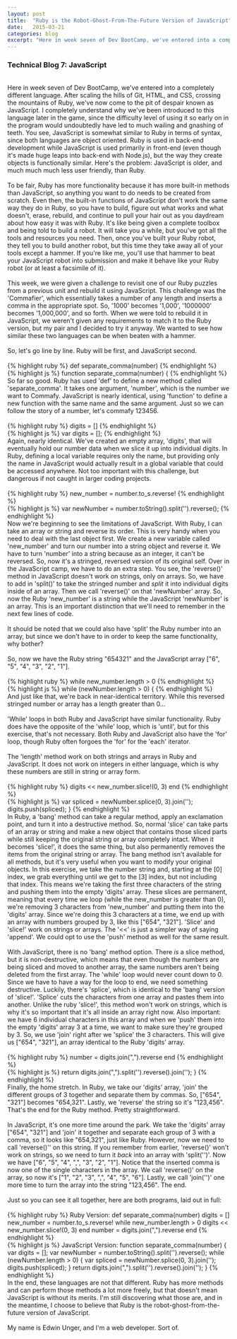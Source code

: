 ```yaml
---
layout: post
title:  "Ruby is the Robot-Ghost-From-The-Future Version of JavaScript"
date:   2015-03-21
categories: blog
excerpt: "Here in week seven of Dev BootCamp, we've entered into a completely different language. After scaling the hills of Git, HTML, and CSS, crossing the mountains of Ruby, we've now come to the pit of despair known as JavaScript. I completely understand why we've been introduced to this language later in the game, since the difficulty level of using it so early on in the program would undoubtedly have led to much wailing and gnashing of teeth."
---
```


<h3>Technical Blog 7: JavaScript</h3>
<br/>
Here in week seven of Dev BootCamp, we've entered into a completely different language. After scaling the hills of Git, HTML, and CSS, crossing the mountains of Ruby, we've now come to the pit of despair known as JavaScript. I completely understand why we've been introduced to this language later in the game, since the difficulty level of using it so early on in the program would undoubtedly have led to much wailing and gnashing of teeth. You see, JavaScript is somewhat similar to Ruby in terms of syntax, since both languages are object oriented. Ruby is used in back-end development while JavaScript is used primarily in front-end (even though it's made huge leaps into back-end with Node.js), but the way they create objects is functionally similar. Here's the problem: JavaScript is older, and much much much less user friendly, than Ruby.
<br/>
<br/>
To be fair, Ruby has more functionality because it has more built-in methods than JavaScript, so anything you want to do needs to be created from scratch. Even then, the built-in functions of JavaScript don't work the same way they do in Ruby, so you have to build, figure out what works and what doesn't, erase, rebuild, and continue to pull your hair out as you daydream about how easy it was with Ruby. It's like being given a complete toolbox and being told to build a robot. It will take you a while, but you've got all the tools and resources you need. Then, once you've built your Ruby robot, they tell you to build another robot, but this time they take away all of your tools except a hammer. If you're like me, you'll use that hammer to beat your JavaScript robot into submission and make it behave like your Ruby robot (or at least a facsimile of it).
<br/>
<br/>
This week, we were given a challenge to revisit one of our Ruby puzzles from a previous unit and rebuild it using JavaScript. This challenge was the 'Commafier', which essentially takes a number of any length and inserts a comma in the appropriate spot. So, '1000' becomes '1,000', '1000000' becomes '1,000,000', and so forth. When we were told to rebuild it in JavaScript, we weren't given any requirements to match it to the Ruby version, but my pair and I decided to try it anyway. We wanted to see how similar these two languages can be when beaten with a hammer.
<br/>
<br/>
So, let's go line by line. Ruby will be first, and JavaScript second.
<br/>
<br/>
{% highlight ruby %}
def separate_comma(number)
{% endhighlight %}
<br/>
{% highlight js %}
function separate_comma(number) {
{% endhighlight %}
<br/>
So far so good. Ruby has used 'def' to define a new method called 'separate_comma'. It takes one argument, 'number', which is the number we want to Commafy. JavaScript is nearly identical, using 'function' to define a new function with the same name and the same argument. Just so we can follow the story of a number, let's commafy 123456.
<br/>
<br/>
{% highlight ruby %}
digits = []
{% endhighlight %}
<br/>
{% highlight js %}
var digits = [];
{% endhighlight %}
<br/>
Again, nearly identical. We've created an empty array, 'digits', that will eventually hold our number data when we slice it up into individual digits. In Ruby, defining a local variable requires only the name, but providing only the name in JavaScript would actually result in a global variable that could be accessed anywhere. Not too important with this challenge, but dangerous if not caught in larger coding projects.
<br/>
<br/>
{% highlight ruby %}
new_number = number.to_s.reverse!
{% endhighlight %}
<br/>
{% highlight js %}
var newNumber = number.toString().split('').reverse();
{% endhighlight %}
<br/>
Now we're beginning to see the limitations of JavaScript. With Ruby, I can take an array or string and reverse its order. This is very handy when you need to deal with the last object first. We create a new variable called 'new_number' and turn our number into a string object and reverse it. We have to turn 'number' into a string because as an integer, it can't be reversed. So, now it's a stringed, reversed version of its original self. Over in the JavaScript camp, we have to do an extra step. You see, the 'reverse()' method in JavaScript doesn't work on strings, only on arrays. So, we have to add in 'split()' to take the stringed number and <em>split</em> it into individual digits inside of an array. Then we call 'reverse()' on that 'newNumber' array. So, now the Ruby 'new_number' is a string while the JavaScript 'newNumber' is an array. This is an important distinction that we'll need to remember in the next few lines of code.
<br/>
<br/>
It should be noted that we could also have 'split' the Ruby number into an array, but since we don't have to in order to keep the same functionality, why bother?
<br/>
<br/>
So, now we have the Ruby string "654321" and the JavaScript array ["6", "5", "4", "3", "2", "1"].
<br/>
<br/>
{% highlight ruby %}
while new_number.length > 0
{% endhighlight %}
<br/>
{% highlight js %}
while (newNumber.length > 0) {
{% endhighlight %}
<br/>
And just like that, we're back in near-identical territory. While this reversed stringed number or array has a length greater than 0...
<br/>
<br/>
'While' loops in both Ruby and JavaScript have similar functionality. Ruby does have the opposite of the 'while' loop, which is 'until', but for this exercise, that's not necessary. Both Ruby and JavaScript also have the 'for' loop, though Ruby often forgoes the 'for' for the 'each' iterator.
<br/>
<br/>
The 'length' method work on both strings and arrays in Ruby and JavaScript. It does not work on integers in either language, which is why these numbers are still in string or array form.
<br/>
<br/>
{% highlight ruby %}
digits << new_number.slice!(0, 3)
end
{% endhighlight %}
<br/>
{% highlight js %}
var spliced = newNumber.splice(0, 3).join('');
digits.push(spliced);
}
{% endhighlight %}
<br/>
In Ruby, a 'bang' method can take a regular method, apply an exclamation point, and turn it into a destructive method. So, normal 'slice' can take parts of an array or string and make a new object that contains those sliced parts while still keeping the original string or array completely intact. When it becomes 'slice!', it does the same thing, but also permanently removes the items from the original string or array. The bang method isn't available for all methods, but it's very useful when you want to modify your original objects. In this exercise, we take the number string and, starting at the [0] index, we grab everything until we get to the [3] index, but not including that index. This means we're taking the first three characters of the string and pushing them into the empty 'digits' array. These slices are permanent, meaning that every time we loop (while the new_number is greater than 0), we're removing 3 characters from 'new_number' and putting them into the 'digits' array. Since we're doing this 3 characters at a time, we end up with an array with numbers grouped by 3, like this ["654", "321"]. 'Slice' and 'slice!' work on strings or arrays. The '<<' is just a simpler way of saying 'append'. We could opt to use the 'push' method as well for the same result.
<br/>
<br/>
With JavaScript, there is no 'bang' method option. There <em>is</em> a slice method, but it is non-destructive, which means that even though the numbers are being sliced and moved to another array, the same numbers aren't being deleted from the first array. The 'while' loop would never count down to 0. Since we have to have a way for the loop to end, we need something destructive. Luckily, there's 'splice', which is identical to the 'bang' version of 'slice!'. 'Splice' cuts the characters from one array and pastes them into another. Unlike the ruby 'slice!', this method won't work on strings, which is why it's so important that it's all inside an array right now. Also important: we have 6 individual characters in this array and when we 'push' them into the empty 'digits' array 3 at a time, we want to make sure they're grouped by 3. So, we use 'join' right after we 'splice' the 3 characters. This will give us ["654", "321"], an array identical to the Ruby 'digits' array.
<br/>
<br/>
{% highlight ruby %}
number = digits.join(",").reverse
end
{% endhighlight %}
<br/>
{% highlight js %}
return digits.join(",").split('').reverse().join('');
}
{% endhighlight %}
<br/>
Finally, the home stretch. In Ruby, we take our 'digits' array, 'join' the different groups of 3 together and separate them by commas. So, ["654", "321"] becomes "654,321". Lastly, we 'reverse' the string so it's "123,456". That's the end for the Ruby method. Pretty straightforward.
<br/>
<br/>
In JavaScript, it's one more time around the park. We take the 'digits' array ["654", "321"] and 'join' it together and separate each group of 3 with a comma, so it looks like "654,321", just like Ruby. However, now we need to call 'reverse()'' on this string. If you remember from earlier, 'reverse()' won't work on strings, so we need to turn it <em>back</em> into an array with 'split('')'. Now we have ["6", "5", "4", ",", "3", "2", "1"]. Notice that the inserted comma is now one of the single characters in the array. We call 'reverse()' on the array, so now it's ["1", "2", "3", ",", "4", "5", "6"]. Lastly, we call 'join('')' one more time to turn the array into the string "123,456". The end.
<br/>
<br/>
Just so you can see it all together, here are both programs, laid out in full:
<br/>
<br/>
{% highlight ruby %}
Ruby Version:
def separate_comma(number)
  digits = []
  new_number = number.to_s.reverse!
  while new_number.length > 0
    digits << new_number.slice!(0, 3)
  end
  number = digits.join(",").reverse
end
{% endhighlight %}
<br/>
{% highlight js %}
JavaScript Version:
function separate_comma(number) {
  var digits = [];
  var newNumber = number.toString().split('').reverse();
  while (newNumber.length > 0) {
    var spliced = newNumber.splice(0, 3).join('');
    digits.push(spliced);
  }
  return digits.join(",").split('').reverse().join('');
}
{% endhighlight %}
<br>
In the end, these languages are not that different. Ruby has more methods and can perform those methods a lot more freely, but that doesn't mean JavaScript is without its merits. I'm still discovering what those are, and in the meantime, I choose to believe that Ruby is the robot-ghost-from-the-future version of JavaScript.
<br/>
<br/>
My name is Edwin Unger, and I'm a web developer. Sort of.
